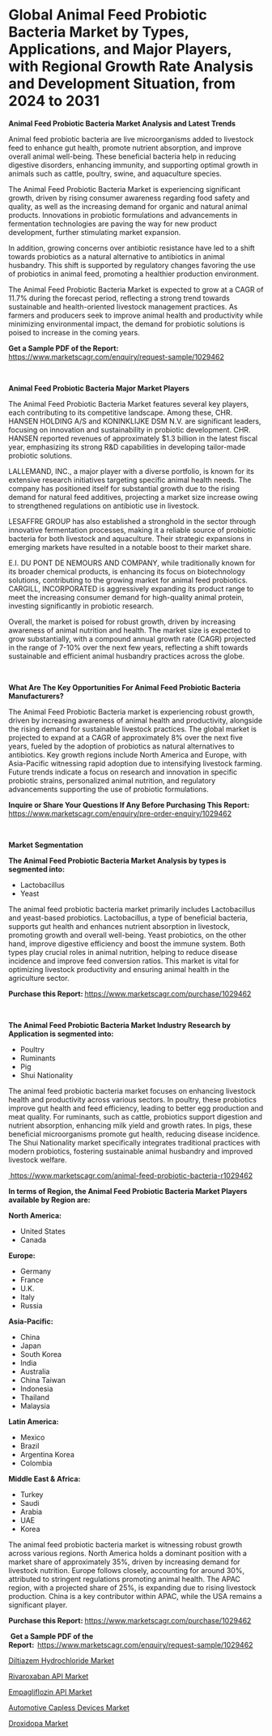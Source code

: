 <p><h1>Global Animal Feed Probiotic Bacteria Market by Types, Applications, and Major Players, with Regional Growth Rate Analysis and Development Situation, from 2024 to 2031</h1></p><p><strong>Animal Feed Probiotic Bacteria Market Analysis and Latest Trends</strong></p>
<p><p>Animal feed probiotic bacteria are live microorganisms added to livestock feed to enhance gut health, promote nutrient absorption, and improve overall animal well-being. These beneficial bacteria help in reducing digestive disorders, enhancing immunity, and supporting optimal growth in animals such as cattle, poultry, swine, and aquaculture species.</p><p>The Animal Feed Probiotic Bacteria Market is experiencing significant growth, driven by rising consumer awareness regarding food safety and quality, as well as the increasing demand for organic and natural animal products. Innovations in probiotic formulations and advancements in fermentation technologies are paving the way for new product development, further stimulating market expansion. </p><p>In addition, growing concerns over antibiotic resistance have led to a shift towards probiotics as a natural alternative to antibiotics in animal husbandry. This shift is supported by regulatory changes favoring the use of probiotics in animal feed, promoting a healthier production environment.</p><p>The Animal Feed Probiotic Bacteria Market is expected to grow at a CAGR of 11.7% during the forecast period, reflecting a strong trend towards sustainable and health-oriented livestock management practices. As farmers and producers seek to improve animal health and productivity while minimizing environmental impact, the demand for probiotic solutions is poised to increase in the coming years.</p></p>
<p><strong>Get a Sample PDF of the Report:&nbsp;</strong> <a href="https://www.marketscagr.com/enquiry/request-sample/1029462?utm_campaign=1952&utm_medium=2&utm_source=Github&utm_content=ia&utm_term=25122024&utm_id=animal-feed-probiotic-bacteria">https://www.marketscagr.com/enquiry/request-sample/1029462</a></p>
<p>&nbsp;</p>
<p><strong>Animal Feed Probiotic Bacteria Major Market Players</strong></p>
<p><p>The Animal Feed Probiotic Bacteria Market features several key players, each contributing to its competitive landscape. Among these, CHR. HANSEN HOLDING A/S and KONINKLIJKE DSM N.V. are significant leaders, focusing on innovation and sustainability in probiotic development. CHR. HANSEN reported revenues of approximately $1.3 billion in the latest fiscal year, emphasizing its strong R&D capabilities in developing tailor-made probiotic solutions.</p><p>LALLEMAND, INC., a major player with a diverse portfolio, is known for its extensive research initiatives targeting specific animal health needs. The company has positioned itself for substantial growth due to the rising demand for natural feed additives, projecting a market size increase owing to strengthened regulations on antibiotic use in livestock.</p><p>LESAFFRE GROUP has also established a stronghold in the sector through innovative fermentation processes, making it a reliable source of probiotic bacteria for both livestock and aquaculture. Their strategic expansions in emerging markets have resulted in a notable boost to their market share.</p><p>E.I. DU PONT DE NEMOURS AND COMPANY, while traditionally known for its broader chemical products, is enhancing its focus on biotechnology solutions, contributing to the growing market for animal feed probiotics. CARGILL, INCORPORATED is aggressively expanding its product range to meet the increasing consumer demand for high-quality animal protein, investing significantly in probiotic research.</p><p>Overall, the market is poised for robust growth, driven by increasing awareness of animal nutrition and health. The market size is expected to grow substantially, with a compound annual growth rate (CAGR) projected in the range of 7-10% over the next few years, reflecting a shift towards sustainable and efficient animal husbandry practices across the globe.</p></p>
<p>&nbsp;</p>
<p><strong>What Are The Key Opportunities For Animal Feed Probiotic Bacteria Manufacturers?</strong></p>
<p><p>The Animal Feed Probiotic Bacteria market is experiencing robust growth, driven by increasing awareness of animal health and productivity, alongside the rising demand for sustainable livestock practices. The global market is projected to expand at a CAGR of approximately 8% over the next five years, fueled by the adoption of probiotics as natural alternatives to antibiotics. Key growth regions include North America and Europe, with Asia-Pacific witnessing rapid adoption due to intensifying livestock farming. Future trends indicate a focus on research and innovation in specific probiotic strains, personalized animal nutrition, and regulatory advancements supporting the use of probiotic formulations.</p></p>
<p><strong>Inquire or Share Your Questions If Any Before Purchasing This Report:</strong> <a href="https://www.marketscagr.com/enquiry/pre-order-enquiry/1029462?utm_campaign=1952&utm_medium=2&utm_source=Github&utm_content=ia&utm_term=25122024&utm_id=animal-feed-probiotic-bacteria">https://www.marketscagr.com/enquiry/pre-order-enquiry/1029462</a></p>
<p>&nbsp;</p>
<p><strong>Market Segmentation</strong></p>
<p><strong>The Animal Feed Probiotic Bacteria Market Analysis by types is segmented into:</strong></p>
<p><ul><li>Lactobacillus</li><li>Yeast</li></ul></p>
<p><p>The animal feed probiotic bacteria market primarily includes Lactobacillus and yeast-based probiotics. Lactobacillus, a type of beneficial bacteria, supports gut health and enhances nutrient absorption in livestock, promoting growth and overall well-being. Yeast probiotics, on the other hand, improve digestive efficiency and boost the immune system. Both types play crucial roles in animal nutrition, helping to reduce disease incidence and improve feed conversion ratios. This market is vital for optimizing livestock productivity and ensuring animal health in the agriculture sector.</p></p>
<p><strong>Purchase this Report:&nbsp;</strong><a href="https://www.marketscagr.com/purchase/1029462?utm_campaign=1952&utm_medium=2&utm_source=Github&utm_content=ia&utm_term=25122024&utm_id=animal-feed-probiotic-bacteria">https://www.marketscagr.com/purchase/1029462</a></p>
<p>&nbsp;</p>
<p><strong>The Animal Feed Probiotic Bacteria Market Industry Research by Application is segmented into:</strong></p>
<p><ul><li>Poultry</li><li>Ruminants</li><li>Pig</li><li>Shui Nationality</li></ul></p>
<p><p>The animal feed probiotic bacteria market focuses on enhancing livestock health and productivity across various sectors. In poultry, these probiotics improve gut health and feed efficiency, leading to better egg production and meat quality. For ruminants, such as cattle, probiotics support digestion and nutrient absorption, enhancing milk yield and growth rates. In pigs, these beneficial microorganisms promote gut health, reducing disease incidence. The Shui Nationality market specifically integrates traditional practices with modern probiotics, fostering sustainable animal husbandry and improved livestock welfare.</p></p>
<p><a href="https://www.marketscagr.com/animal-feed-probiotic-bacteria-r1029462?utm_campaign=1952&utm_medium=2&utm_source=Github&utm_content=ia&utm_term=25122024&utm_id=animal-feed-probiotic-bacteria">&nbsp;https://www.marketscagr.com/animal-feed-probiotic-bacteria-r1029462</a></p>
<p><strong>In terms of Region, the Animal Feed Probiotic Bacteria Market Players available by Region are:</strong></p>
<p>
    <p> <strong> North America: </strong>
        <ul>
            <li>United States</li>
            <li>Canada</li>
        </ul>
        </p> 
    <p> <strong> Europe: </strong>
        <ul>
            <li>Germany</li>
            <li>France</li>
            <li>U.K.</li>
            <li>Italy</li>
            <li>Russia</li>
        </ul>
        </p> 
    <p> <strong> Asia-Pacific: </strong>
        <ul>
            <li>China</li>
            <li>Japan</li>
            <li>South Korea</li>
            <li>India</li>
            <li>Australia</li>
            <li>China Taiwan</li>
            <li>Indonesia</li>
            <li>Thailand</li>
            <li>Malaysia</li>
        </ul>
        </p> 
    <p> <strong> Latin America: </strong>
        <ul>
            <li>Mexico</li>
            <li>Brazil</li>
            <li>Argentina Korea</li>
            <li>Colombia</li>
        </ul>
        </p> 
    <p> <strong> Middle East & Africa: </strong>
        <ul>
            <li>Turkey</li>
            <li>Saudi</li>
            <li>Arabia</li>
            <li>UAE</li>
            <li>Korea</li>
        </ul>
    </p>
    </p>
<p><p>The animal feed probiotic bacteria market is witnessing robust growth across various regions. North America holds a dominant position with a market share of approximately 35%, driven by increasing demand for livestock nutrition. Europe follows closely, accounting for around 30%, attributed to stringent regulations promoting animal health. The APAC region, with a projected share of 25%, is expanding due to rising livestock production. China is a key contributor within APAC, while the USA remains a significant player.</p></p>
<p><strong>Purchase this Report: </strong><a href="https://www.marketscagr.com/purchase/1029462?utm_campaign=1952&utm_medium=2&utm_source=Github&utm_content=ia&utm_term=25122024&utm_id=animal-feed-probiotic-bacteria">https://www.marketscagr.com/purchase/1029462</a></p>
<p>&nbsp;<strong>Get a Sample PDF of the Report:&nbsp;&nbsp;</strong><a href="https://www.marketscagr.com/enquiry/request-sample/1029462?utm_campaign=1952&utm_medium=2&utm_source=Github&utm_content=ia&utm_term=25122024&utm_id=animal-feed-probiotic-bacteria">https://www.marketscagr.com/enquiry/request-sample/1029462</a></p>
<p><strong></strong></p>
<p><p><a href="https://www.linkedin.com/pulse/global-diltiazem-hydrochloride-market-analysis-projected-scope-pmwof?utm_campaign=1952&utm_medium=2&utm_source=Github&utm_content=ia&utm_term=25122024&utm_id=animal-feed-probiotic-bacteria">Diltiazem Hydrochloride Market</a></p><p><a href="https://www.linkedin.com/pulse/comprehensive-analysis-rivaroxaban-api-market-growth-study-projected-by4jf?utm_campaign=1952&utm_medium=2&utm_source=Github&utm_content=ia&utm_term=25122024&utm_id=animal-feed-probiotic-bacteria">Rivaroxaban API Market</a></p><p><a href="https://www.linkedin.com/pulse/global-empagliflozin-api-market-research-report-industry-overview-751xf?utm_campaign=1952&utm_medium=2&utm_source=Github&utm_content=ia&utm_term=25122024&utm_id=animal-feed-probiotic-bacteria">Empagliflozin API Market</a></p><p><a href="https://github.com/mharielmesa/Market-Research-Report-List-5/blob/main/automotive-capless-devices-market.md?utm_campaign=1952&utm_medium=2&utm_source=Github&utm_content=ia&utm_term=25122024&utm_id=animal-feed-probiotic-bacteria">Automotive Capless Devices Market</a></p><p><a href="https://www.linkedin.com/pulse/navigating-droxidopa-market-growth-145-cagr-key-trends-2031-orwaf?utm_campaign=1952&utm_medium=2&utm_source=Github&utm_content=ia&utm_term=25122024&utm_id=animal-feed-probiotic-bacteria">Droxidopa Market</a></p></p>
